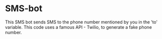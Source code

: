 # SMS-bot
This SMS bot sends SMS to the phone number mentioned by you in the 'to' variable. This code uses a famous API - Twilio, to generate a fake phone number. 
